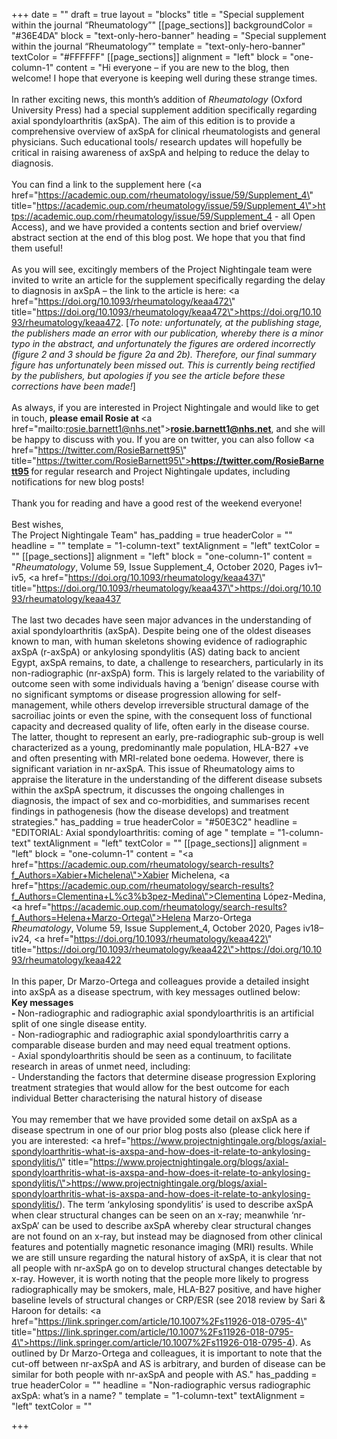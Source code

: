 +++
date = ""
draft = true
layout = "blocks"
title = "Special supplement within the journal “Rheumatology”"
[[page_sections]]
backgroundColor = "#36E4DA"
block = "text-only-hero-banner"
heading = "Special supplement within the journal “Rheumatology”"
template = "text-only-hero-banner"
textColor = "#FFFFFF"
[[page_sections]]
alignment = "left"
block = "one-column-1"
content = "Hi everyone – if you are new to the blog, then welcome! I hope that everyone is keeping well during these strange times.<br><br>In rather exciting news, this month’s addition of <em>Rheumatology</em> (Oxford University Press) had a special supplement addition specifically regarding axial spondyloarthritis (axSpA). The aim of this edition is to provide a comprehensive overview of axSpA for clinical rheumatologists and general physicians. Such educational tools/ research updates will hopefully be critical in raising awareness of axSpA and helping to reduce the delay to diagnosis.<br><br>You can find a link to the supplement here (<a href=\"https://academic.oup.com/rheumatology/issue/59/Supplement_4\" title=\"https://academic.oup.com/rheumatology/issue/59/Supplement_4\">https://academic.oup.com/rheumatology/issue/59/Supplement_4</a> - all Open Access), and we have provided a contents section and brief overview/ abstract section at the end of this blog post. We hope that you that find them useful! <br><br>As you will see, excitingly members of the Project Nightingale team were invited to write an article for the supplement specifically regarding the delay to diagnosis in axSpA – the link to the article is here: <a href=\"https://doi.org/10.1093/rheumatology/keaa472\" title=\"https://doi.org/10.1093/rheumatology/keaa472\">https://doi.org/10.1093/rheumatology/keaa472</a>. [<em>To note: unfortunately, at the publishing stage, the publishers made an error with our publication, whereby there is a minor typo in the abstract, and unfortunately the figures are ordered incorrectly (figure 2 and 3 should be figure 2a and 2b). Therefore, our final summary figure has unfortunately been missed out. This is currently being rectified by the publishers, but apologies if you see the article before these corrections have been made!</em>]<br><br>As always, if you are interested in Project Nightingale and would like to get in touch, <strong>please email Rosie at </strong><a href=\"mailto:rosie.barnett1@nhs.net\"><strong>rosie.barnett1@nhs.net</strong></a>, and she will be happy to discuss with you. If you are on twitter, you can also follow <a href=\"https://twitter.com/RosieBarnett95\" title=\"https://twitter.com/RosieBarnett95\"><strong>https://twitter.com/RosieBarnett95</strong></a><strong> </strong>for regular research and Project Nightingale updates, including notifications for new blog posts!<br><br>Thank you for reading and have a good rest of the weekend everyone!<br><br>Best wishes,<br>The Project Nightingale Team"
has_padding = true
headerColor = ""
headline = ""
template = "1-column-text"
textAlignment = "left"
textColor = ""
[[page_sections]]
alignment = "left"
block = "one-column-1"
content = "<em>Rheumatology</em>, Volume 59, Issue Supplement_4, October 2020, Pages iv1–iv5, <a href=\"https://doi.org/10.1093/rheumatology/keaa437\" title=\"https://doi.org/10.1093/rheumatology/keaa437\">https://doi.org/10.1093/rheumatology/keaa437</a><br><br>The last two decades have seen major advances in the understanding of axial spondyloarthritis (axSpA). Despite being one of the oldest diseases known to man, with human skeletons showing evidence of radiographic axSpA (r-axSpA) or ankylosing spondylitis (AS) dating back to ancient Egypt, axSpA remains, to date, a challenge to researchers, particularly in its non-radiographic (nr-axSpA) form. This is largely related to the variability of outcome seen with some individuals having a ‘benign’ disease course with no significant symptoms or disease progression allowing for self-management, while others develop irreversible structural damage of the sacroiliac joints or even the spine, with the consequent loss of functional capacity and decreased quality of life, often early in the disease course. The latter, thought to represent an early, pre-radiographic sub-group is well characterized as a young, predominantly male population, HLA-B27 +ve and often presenting with MRI-related bone oedema. However, there is significant variation in nr-axSpA. This issue of Rheumatology aims to appraise the literature in the understanding of the different disease subsets within the axSpA spectrum, it discusses the ongoing challenges in diagnosis, the impact of sex and co-morbidities, and summarises recent findings in pathogenesis (how the disease develops) and treatment strategies."
has_padding = true
headerColor = "#50E3C2"
headline = "EDITORIAL: Axial spondyloarthritis: coming of age "
template = "1-column-text"
textAlignment = "left"
textColor = ""
[[page_sections]]
alignment = "left"
block = "one-column-1"
content = "<a href=\"https://academic.oup.com/rheumatology/search-results?f_Authors=Xabier+Michelena\">Xabier Michelena</a>, <a href=\"https://academic.oup.com/rheumatology/search-results?f_Authors=Clementina+L%c3%b3pez-Medina\">Clementina López-Medina</a>, <a href=\"https://academic.oup.com/rheumatology/search-results?f_Authors=Helena+Marzo-Ortega\">Helena Marzo-Ortega</a><br><em>Rheumatology</em>, Volume 59, Issue Supplement_4, October 2020, Pages iv18–iv24, <a href=\"https://doi.org/10.1093/rheumatology/keaa422\" title=\"https://doi.org/10.1093/rheumatology/keaa422\">https://doi.org/10.1093/rheumatology/keaa422</a><br><br>In this paper, Dr Marzo-Ortega and colleagues provide a detailed insight into axSpA as a disease spectrum, with key messages outlined below:<br><strong>Key messages<br>- </strong>Non-radiographic and radiographic axial spondyloarthritis is an artificial split of one single disease entity.<br>- Non-radiographic and radiographic axial spondyloarthritis carry a comparable disease burden and may need equal treatment options.<br>- Axial spondyloarthritis should be seen as a continuum, to facilitate research in areas of unmet need, including: <br>              - Understanding the factors that determine disease progression                 Exploring treatment strategies that would allow for the best outcome for each individual Better characterising the natural history of disease<br><br>You may remember that we have provided some detail on axSpA as a disease spectrum in one of our prior blog posts also (please click here if you are interested: <a href=\"https://www.projectnightingale.org/blogs/axial-spondyloarthritis-what-is-axspa-and-how-does-it-relate-to-ankylosing-spondylitis/\" title=\"https://www.projectnightingale.org/blogs/axial-spondyloarthritis-what-is-axspa-and-how-does-it-relate-to-ankylosing-spondylitis/\">https://www.projectnightingale.org/blogs/axial-spondyloarthritis-what-is-axspa-and-how-does-it-relate-to-ankylosing-spondylitis/</a>). The term ‘ankylosing spondylitis’ is used to describe axSpA when clear structural changes can be seen on an x-ray; meanwhile ‘nr-axSpA’ can be used to describe axSpA whereby clear structural changes are not found on an x-ray, but instead may be diagnosed from other clinical features and potentially magnetic resonance imaging (MRI) results. While we are still unsure regarding the natural history of axSpA, it is clear that not all people with nr-axSpA go on to develop structural changes detectable by x-ray. However, it is worth noting that the people more likely to progress radiographically may be smokers, male, HLA-B27 positive, and have higher baseline levels of structural changes or CRP/ESR (see 2018 review by Sari &amp; Haroon for details: <a href=\"https://link.springer.com/article/10.1007%2Fs11926-018-0795-4\" title=\"https://link.springer.com/article/10.1007%2Fs11926-018-0795-4\">https://link.springer.com/article/10.1007%2Fs11926-018-0795-4</a>). As outlined by Dr Marzo-Ortega and colleagues, it is important to note that the cut-off between nr-axSpA and AS is arbitrary, and burden of disease can be similar for both people with nr-axSpA and people with AS."
has_padding = true
headerColor = ""
headline = "Non-radiographic versus radiographic axSpA: what’s in a name? "
template = "1-column-text"
textAlignment = "left"
textColor = ""

+++
